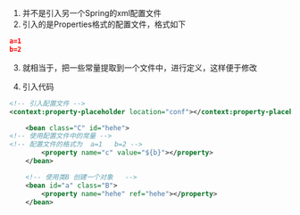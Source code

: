 
1. 并不是引入另一个Spring的xml配置文件
2. 引入的是Properties格式的配置文件，格式如下
```json
a=1
b=2
```
3. 就相当于，把一些常量提取到一个文件中，进行定义，这样便于修改



4. 引入代码
```xml
<!-- 引入配置文件 -->
<context:property-placeholder location="conf"></context:property-placeholder>

    <bean class="C" id="hehe">
<!-- 使用配置文件中的常量 -->
<!-- 配置文件的格式为  a=1   b=2 -->
        <property name="c" value="${b}"></property>
    </bean>

    <!-- 使用类B 创建一个对象   -->
    <bean id="a" class="B">
        <property name="hehe" ref="hehe"></property>
    </bean>
```